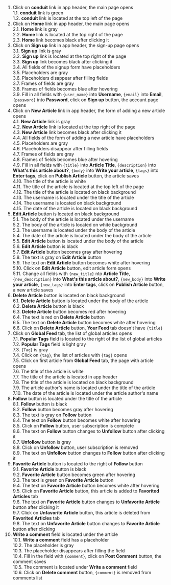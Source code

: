1. Click on **conduit** link in app header, the main page opens  
    1.1. **conduit** link is green  
    1.2. **conduit** link is located at the top left of the page  
2. Click on **Home** link in app header, the main page opens  
    2.1. **Home** link is gray  
    2.2. **Home** link is located at the top right of the page  
    2.3. **Home** link becomes black after clicking it  
3. Click on **Sign up** link in app header, the sign-up page opens  
    3.1. **Sign up** link is gray    
    3.2. **Sign up** link is located at the top right of the page  
    3.3. **Sign up** link becomes black after clicking it  
    3.4. All fields of the signup form have placeholders  
    3.5. Placeholders are gray  
    3.6. Placeholders disappear after filling fields  
    3.7. Frames of fields are gray  
    3.8. Frames of fields becomes blue after hovering   
    3.9. Fill in all fields with `{user_name}` into **Username**, `{email}` into **Email**, `{password}` into **Password**, click on **Sign up**  button, the account page opens  
4. Click on **New Article** link in app header, the form of adding a new article opens    
    4.1. **New Article** link is gray    
    4.2. **New Article** link is located at the top right of the page  
    4.3. **New Article** link becomes black after clicking it  
    4.4. All fields of the form of adding a new article have placeholders  
    4.5. Placeholders are gray  
    4.6. Placeholders disappear after filling fields  
    4.7. Frames of fields are gray  
    4.8. Frames of fields becomes blue after hovering   
    4.9. Fill in all fields with `{title}` into **Article Title**, `{description}` into **What's this article about?**, `{body}` into **Write your article**, `{tags}` into **Enter tags**, click on **Publish Article** button, the article saves  
    4.10. The title of the article is white  
    4.11. The title of the article is located at the top left of the page   
    4.12. The title of the article is located on black background  
    4.13. The username is located under the title of the article  
    4.14. The username is located on black background  
    4.15. The date of the article is located on black background  
5. **Edit Article** button is located on black background  
    5.1. The body of the article is located under the username  
    5.2. The body of the article is located on white background  
    5.3. The username is located under the body of the article  
    5.4. The date of the article is located under the body of the article  
    5.5. **Edit Article** button is located under the body of the article  
    5.6. **Edit Article** button is black  
    5.7. **Edit Article** button becomes gray after hovering  
    5.8. The text is gray on **Edit Article** button  
    5.9. The text on **Edit Article** button becomes white after hovering  
    5.10. Click on **Edit Article** button, edit article form opens  
    5.11. Change all fields with `{new_title}` nto **Article Title**, `{new_description}` into **What's this article about?**, `{new_body}` into **Write your article**, `{new_tags}` into **Enter tags**, click on **Publish Article** button, a new article saves   
6. **Delete Article** button is located on black background  
    6.1. **Delete Article** button is located under the body of the article  
    6.2. **Delete Article** button is black  
    6.3. **Delete Article** button becomes red after hovering  
    6.4. The text is red on **Delete Article** button  
    6.5. The text on **Delete Article** button becomes white after hovering  
    6.6. Click on **Delete Article** button, **Your Feed** tab doesn't have `{title}`  
7. Click on **Global Feed** tab, the list of global articles opens   
    7.1. **Popular Tags** field is located to the right of the list of global articles  
    7.2. **Popular Tags** field is light gray  
    7.3. `{Tag}` is gray  
    7.4. Click on `{tag}`, the list of articles with `{tag}` opens  
    7.5. Click on first article from **Global Feed** tab, the page with article opens  
    7.6. The title of the article is white    
    7.7. The title of the article is located in app header    
    7.8. The title of the article is located on black background  
    7.9. The article author's name is located under the title of the article  
    7.10. The date of the article is located under the article author's name  
8. **Follow** button is located under the title of the article  
    8.1. **Follow** button is black   
    8.2. **Follow** button becomes gray after hovering  
    8.3. The text is gray on **Follow** button  
    8.4. The text on **Follow** button becomes white after hovering  
    8.5. Click on **Follow** button, user subscription is complete  
    8.6. The text on **Follow** button changes to **Unfollow** button after clicking it  
    8.7. **Unfollow** button is gray  
    8.8. Click on **Unfollow** button, user subscription is removed  
    8.9. The text on **Unfollow** button changes to **Follow** button after clicking it    
9. **Favorite Article** button is located to the right of **Follow** button  
    9.1. **Favorite Article** button is black   
    9.2. **Favorite Article** button becomes green after hovering  
    9.3. The text is green on **Favorite Article** button  
    9.4. The text on **Favorite Article** button becomes white after hovering  
    9.5. Click on **Favorite Article** button, this article is added to **Favorited Articles** tab  
    9.6. The text on **Favorite Article** button changes to **Unfavorite Article** button after clicking it    
    9.7. Click on **Unfavorite Article** button, this article is deleted from **Favorited Articles** tab  
    9.8. The text on **Unfavorite Article** button changes to **Favorite Article** button after clicking  
10. **Write a comment** field is located under the article  
    10.1. **Write a comment** field has a placeholder  
    10.2. The placeholder is gray  
    10.3. The placeholder disappears after filling the field  
    10.4. Fill in the field with `{comment}`, click on **Post Comment** button, the comment saves  
    10.5. The comment is located under **Write a comment** field    
    10.6. Click on **Delete comment** button, `{comment}` is removed from comments list   
